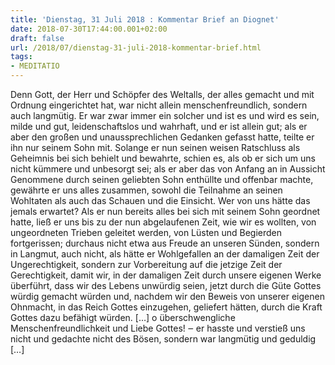 ```yaml
---
title: 'Dienstag, 31 Juli 2018 : Kommentar Brief an Diognet'
date: 2018-07-30T17:44:00.001+02:00
draft: false
url: /2018/07/dienstag-31-juli-2018-kommentar-brief.html
tags: 
- MEDITATIO
---
```


Denn Gott, der Herr und Schöpfer des Weltalls, der alles gemacht und mit Ordnung eingerichtet hat, war nicht allein menschenfreundlich, sondern auch langmütig. Er war zwar immer ein solcher und ist es und wird es sein, milde und gut, leidenschaftslos und wahrhaft, und er ist allein gut; als er aber den großen und unaussprechlichen Gedanken gefasst hatte, teilte er ihn nur seinem Sohn mit. Solange er nun seinen weisen Ratschluss als Geheimnis bei sich behielt und bewahrte, schien es, als ob er sich um uns nicht kümmere und unbesorgt sei; als er aber das von Anfang an in Aussicht Genommene durch seinen geliebten Sohn enthüllte und offenbar machte, gewährte er uns alles zusammen, sowohl die Teilnahme an seinen Wohltaten als auch das Schauen und die Einsicht. Wer von uns hätte das jemals erwartet? Als er nun bereits alles bei sich mit seinem Sohn geordnet hatte, ließ er uns bis zu der nun abgelaufenen Zeit, wie wir es wollten, von ungeordneten Trieben geleitet werden, von Lüsten und Begierden fortgerissen; durchaus nicht etwa aus Freude an unseren Sünden, sondern in Langmut, auch nicht, als hätte er Wohlgefallen an der damaligen Zeit der Ungerechtigkeit, sondern zur Vorbereitung auf die jetzige Zeit der Gerechtigkeit, damit wir, in der damaligen Zeit durch unsere eigenen Werke überführt, dass wir des Lebens unwürdig seien, jetzt durch die Güte Gottes würdig gemacht würden und, nachdem wir den Beweis von unserer eigenen Ohnmacht, in das Reich Gottes einzugehen, geliefert hätten, durch die Kraft Gottes dazu befähigt würden. \[…\] o überschwengliche Menschenfreundlichkeit und Liebe Gottes! ‒ er hasste und verstieß uns nicht und gedachte nicht des Bösen, sondern war langmütig und geduldig \[…\]